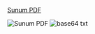 [Sunum PDF](sunum.pdf)

![Sunum PDF](data:application/pdf;base64,ENCODED_BASE64_STRING)
![base64 txt](data:application/pdf;base64,ENCODED_BASE64_STRING)
